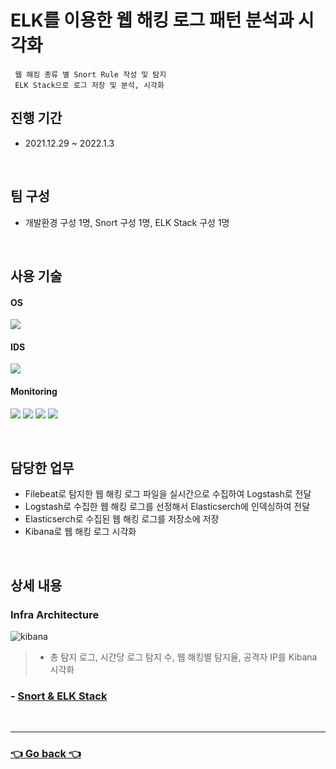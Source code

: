 # ELK를 이용한 웹 해킹 로그 패턴 분석과 시각화
     웹 해킹 종류 별 Snort Rule 작성 및 탐지
     ELK Stack으로 로그 저장 및 분석, 시각화
     
## 진행 기간
- 2021.12.29 ~ 2022.1.3

</br>

## 팀 구성
- 개발환경 구성 1명, Snort 구성 1명, ELK Stack 구성 1명

</br>

## 사용 기술
#### OS
<img src="https://img.shields.io/badge/Ubuntu-E95420?style=flat-square&logo=Ubuntu&logoColor=white"> <!--Ubuntu-->
#### IDS
<img src="https://img.shields.io/badge/Snort-000000?style=flat-squarelogo=Snort&logoColor=white"> <!--Snort-->
#### Monitoring
<img src="https://img.shields.io/badge/Filebeat-005571?style=flat-square&logo=Filebeat&logoColor=white"> <!--Filebeat-->
<img src="https://img.shields.io/badge/Elasticsearch-005571?style=flat-square&logo=Elasticsearch&logoColor=white"> <!--Elasticsearch-->
<img src="https://img.shields.io/badge/Logstash-005571?style=flat-square&logo=Logstash&logoColor=white"> <!--Logstash-->
<img src="https://img.shields.io/badge/Kibana-005571?style=flat-square&logo=Kibana&logoColor=white"> <!--Kibana-->

</br>

## 담당한 업무
- Filebeat로 탐지한 웹 해킹 로그 파일을 실시간으로 수집하여 Logstash로 전달
- Logstash로 수집한 웹 해킹 로그를 선정해서 Elasticserch에 인덱싱하여 전달
- Elasticserch로 수집된 웹 해킹 로그를 저장소에 저장
- Kibana로 웹 해킹 로그 시각화

</br>

## 상세 내용 
### Infra Architecture
![kibana](https://user-images.githubusercontent.com/110655823/215553517-70c4d9c2-11cd-4110-902b-a6ee3c84e09a.png)
> - 총 탐지 로그, 시간당 로그 탐지 수, 웹 해킹별 탐지율, 공격자 IP를 Kibana 시각화

### - [Snort & ELK Stack](https://github.com/hyunjaebok/Snort_ELK_Project/tree/main/Snort%20%26%20ELK%20Stack)


</br>

---

### [👈 Go back 👈](https://github.com/hyunjaebok)
